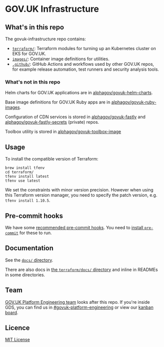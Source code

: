 # GOV.UK Infrastructure

## What's in this repo

The govuk-infrastructure repo contains:

- [`terraform/`](terraform/): Terraform modules for turning up an Kubernetes
  cluster on EKS for GOV.UK.
- [`images/`](images/): Container image definitions for utilities.
- [`.github/`](.github/): GitHub Actions and workflows used by other GOV.UK
  repos, for example release automation, test runners and security analysis
  tools.

### What's not in this repo

Helm charts for GOV.UK applications are in [alphagov/govuk-helm-charts](https://github.com/alphagov/govuk-helm-charts).

Base image definitions for GOV.UK Ruby apps are in [alphagov/govuk-ruby-images](https://github.com/alphagov/govuk-ruby-images/).

Configuration of CDN services is stored in [alphagov/govuk-fastly](https://github.com/alphagov/govuk-fastly) and [alphagov/govuk-fastly-secrets](https://github.com/alphagov/govuk-fastly-secrets) (private) repos.

Toolbox utility is stored in [alphagov/govuk-toolbox-image](https://github.com/alphagov/govuk-toolbox-image)

## Usage

To install the compatible version of Terraform:

```shell
brew install tfenv
cd terraform/
tfenv install latest
tfenv use latest
```

We set the constraints with minor version precision. However when using this Terraform version manager, you need to specify the patch version, e.g. `tfenv install 1.10.5`.

## Pre-commit hooks

We have some [recommended pre-commit hooks](.pre-commit-config.yaml). You need
to [install `pre-commit`](https://pre-commit.com/#install) for these to run.

## Documentation

See the [`docs/` directory](docs/).

There are also docs in [the `terraform/docs/` directory](terraform/docs/) and inline in READMEs in some directories.

## Team

[GOV.UK Platform Engineering team](https://github.com/orgs/alphagov/teams/gov-uk-platform-engineering) looks after this repo. If you're inside GDS, you can find us in [#govuk-platform-engineering](https://gds.slack.com/channels/govuk-platform-engineering) or view our [kanban board](https://github.com/orgs/alphagov/projects/71).

## Licence

[MIT License](LICENCE)
